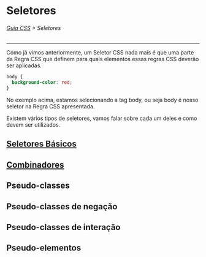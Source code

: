 # Seletores
###### [Guia CSS](https://github.com/theleoad/guiaCSS/blob/master/README.md) > Seletores
---

Como já vimos anteriormente, um Seletor CSS nada mais é que uma parte da Regra CSS que definem para quais elementos essas regras CSS deverão ser aplicadas.

```css
body {
  background-color: red;
}
```
No exemplo acima, estamos selecionando a tag body, ou seja body é nosso seletor na Regra CSS apresentada.

Existem vários tipos de seletores, vamos falar sobre cada um deles e como devem ser utilizados.
 
## [Seletores Básicos](https://github.com/theleoad/guiaCSS/blob/master/seletores-basicos.md)
## [Combinadores](https://github.com/theleoad/guiaCSS/blob/master/combinadores.md)
## Pseudo-classes
## Pseudo-classes de negação
## Pseudo-classes de interação
## Pseudo-elementos
